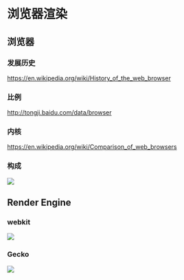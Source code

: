 # 浏览器渲染

## 浏览器
### 发展历史
https://en.wikipedia.org/wiki/History_of_the_web_browser

### 比例
http://tongji.baidu.com/data/browser

### 内核
https://en.wikipedia.org/wiki/Comparison_of_web_browsers

### 构成
![](https://www.html5rocks.com/zh/tutorials/internals/howbrowserswork/layers.png)

## Render Engine
### webkit
![](https://www.html5rocks.com/zh/tutorials/internals/howbrowserswork/webkitflow.png)

### Gecko
![](https://www.html5rocks.com/zh/tutorials/internals/howbrowserswork/image008.jpg)
